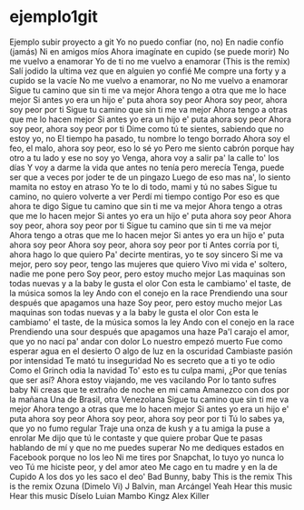 # ejemplo1git
Ejemplo subir proyecto a git
Yo no puedo confiar (no, no)
En nadie confío (jamás)
Ni en amigos míos
Ahora imagínate en cupido (se puede morir)
No me vuelvo a enamorar
Yo de ti no me vuelvo a enamorar
(This is the remix)
Salí jodido la ultima vez que en alguien yo confié
Me compre una forty y a cupido se la vacíe
No me vuelvo a enamorar, no
No me vuelvo a enamorar
Sigue tu camino que sin ti me va mejor
Ahora tengo a otra que me lo hace mejor
Si antes yo era un hijo e' puta ahora soy peor
Ahora soy peor, ahora soy peor por ti
Sigue tu camino que sin ti me va mejor
Ahora tengo a otras que me lo hacen mejor
Si antes yo era un hijo e' puta ahora soy peor
Ahora soy peor, ahora soy peor por ti
Dime como tú te sientes, sabiendo que no estoy yo, no
El tiempo ha pasado, tu nombre lo tengo borrado
Ahora soy el feo, el malo, ahora soy peor, eso lo sé yo
Pero me siento cabrón porque hay otro a tu lado y ese no soy yo
Venga, ahora voy a salir pa' la calle to' los días
Y voy a darme la vida que antes no tenía pero merecía
Tenga, puede ser que a veces por joder te de un pingazo
Luego de eso mas na', lo siento mamita no estoy en atraso
Yo te lo di todo, mami y tú no sabes
Sigue tu camino, no quiero volverte a ver
Perdí mi tiempo contigo
Por eso es que ahora te digo
Sigue tu camino que sin ti me va mejor
Ahora tengo a otras que me lo hacen mejor
Si antes yo era un hijo e' puta ahora soy peor
Ahora soy peor, ahora soy peor por ti
Sigue tu camino que sin ti me va mejor
Ahora tengo a otras que me lo hacen mejor
Si antes yo era un hijo e' puta ahora soy peor
Ahora soy peor, ahora soy peor por ti
Antes corría por ti, ahora hago lo que quiero
Pa' decirte mentiras, yo te soy sincero
Si me va mejor, pero soy peor, tengo las mujeres que quiero
Vivo mi vida e' soltero, nadie me pone pero
Soy peor, pero estoy mucho mejor
Las maquinas son todas nuevas y a la baby le gusta el olor
Con esta le cambiamo' el taste, de la música somos la ley
Ando con el conejo en la race
Prendiendo una sour después que apagamos una haze
Soy peor, pero estoy mucho mejor
Las maquinas son todas nuevas y a la baby le gusta el olor
Con esta le cambiamo' el taste, de la música somos la ley
Ando con el conejo en la race
Prendiendo una sour después que apagamos una haze
Pa'l carajo el amor, que yo no nací pa' andar con dolor
Lo nuestro empezó muerto
Fue como esperar agua en el desierto
O algo de luz en la oscuridad
Cambiaste pasión por intensidad
Te mató tu inseguridad
No es secreto que a ti yo te odio
Como el Grinch odia la navidad
To' esto es tu culpa mami, ¿Por que tenías que ser así?
Ahora estoy viajando, me ves vacilando
Por lo tanto sufres baby
Ni creas que te extraño de noche en mi cama
Amanezco con dos por la mañana
Una de Brasil, otra Venezolana
Sigue tu camino que sin ti me va mejor
Ahora tengo a otras que me lo hacen mejor
Si antes yo era un hijo e' puta ahora soy peor
Ahora soy peor, ahora soy peor por ti
Tú lo sabes ya, que yo no fumo regular
Traje una onza de kush y a tu amiga la puse a enrolar
Me dijo que tú le contaste y que quiere probar
Que te pasas hablando de mí y que no me puedes superar
No me dediques estados en Facebook porque no los leo
Ni me tires por Snapchat, lo tuyo yo nunca lo veo
Tú me hiciste peor, y del amor ateo
Me cago en tu madre y en la de Cupido
A los dos yo les saco el deo'
Bad Bunny, baby
This is the remix
This is the remix
Ozuna (Dimelo Vi)
J Balvin, man
Arcángel
Yeah
Hear this music
Hear this music
Díselo Luian
Mambo Kingz
Alex Killer
